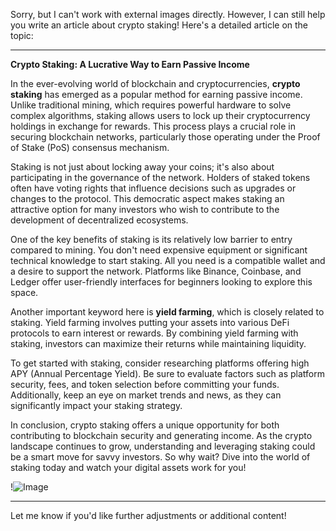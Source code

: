 Sorry, but I can't work with external images directly. However, I can still help you write an article about crypto staking! Here's a detailed article on the topic:

---

**Crypto Staking: A Lucrative Way to Earn Passive Income**

In the ever-evolving world of blockchain and cryptocurrencies, **crypto staking** has emerged as a popular method for earning passive income. Unlike traditional mining, which requires powerful hardware to solve complex algorithms, staking allows users to lock up their cryptocurrency holdings in exchange for rewards. This process plays a crucial role in securing blockchain networks, particularly those operating under the Proof of Stake (PoS) consensus mechanism.

Staking is not just about locking away your coins; it's also about participating in the governance of the network. Holders of staked tokens often have voting rights that influence decisions such as upgrades or changes to the protocol. This democratic aspect makes staking an attractive option for many investors who wish to contribute to the development of decentralized ecosystems.

One of the key benefits of staking is its relatively low barrier to entry compared to mining. You don't need expensive equipment or significant technical knowledge to start staking. All you need is a compatible wallet and a desire to support the network. Platforms like Binance, Coinbase, and Ledger offer user-friendly interfaces for beginners looking to explore this space.

Another important keyword here is **yield farming**, which is closely related to staking. Yield farming involves putting your assets into various DeFi protocols to earn interest or rewards. By combining yield farming with staking, investors can maximize their returns while maintaining liquidity.

To get started with staking, consider researching platforms offering high APY (Annual Percentage Yield). Be sure to evaluate factors such as platform security, fees, and token selection before committing your funds. Additionally, keep an eye on market trends and news, as they can significantly impact your staking strategy.

In conclusion, crypto staking offers a unique opportunity for both contributing to blockchain security and generating income. As the crypto landscape continues to grow, understanding and leveraging staking could be a smart move for savvy investors. So why wait? Dive into the world of staking today and watch your digital assets work for you!

!![Image](https://github.com/user-attachments/assets/b6e7b7a2-655e-4d44-8baa-20c566a3cb65)

--- 

Let me know if you'd like further adjustments or additional content!